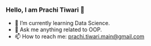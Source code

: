 ### Hello, I am Prachi Tiwari 👋

- 🌱 I’m currently learning Data Science.
- 💬 Ask me anything related to OOP.
- 📫 How to reach me: prachi.tiwari.main@gmail.com


